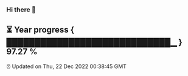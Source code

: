 ### Hi there 👋
⏳ Year progress { █████████████████████████████▁ } 97.27 %
---
⏰ Updated on Thu, 22 Dec 2022 00:38:45 GMT

